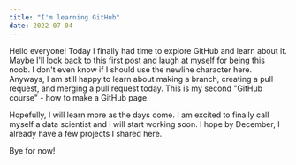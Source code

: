```yaml
---
title: "I'm learning GitHub"
date: 2022-07-04
---
```

Hello everyone! Today I finally had time to explore GitHub and learn about it.
Maybe I'll look back to this first post and laugh at myself for being this noob.
I don't even know if I should use the newline character here. Anyways, I am still
happy to learn about making a branch, creating a pull request, and merging a pull
request today. This is my second "GitHub course" - how to make a GitHub page.

Hopefully, I will learn more as the days come. I am excited to finally call myself
a data scientist and I will start working soon. I hope by December, I already have a few
projects I shared here. 

Bye for now!
